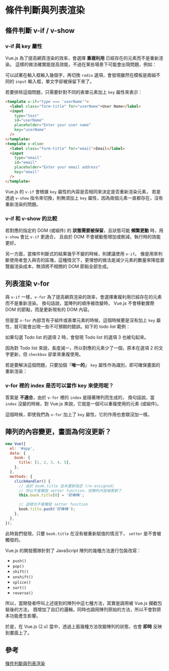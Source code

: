 # 條件判斷與列表渲染

## 條件判斷 v-if / v-show

### v-if 與 key 屬性

Vue.js 為了提高網頁渲染的效率，會選擇 **重複利用** 已經存在的元素而不是重新渲染。
這樣的做法確實能提高效能，不過在某些場景下可能會出現問題，例如：

<TryBox>
  <basic-condition-IfNoKey />
</TryBox>

可以試著在輸入框輸入幾個字，再切換 `radio` 選項，會發現雖然在模板是兩組不同的 `input` 輸入框，單文字卻被保留下來了。

若要排除這個問題，只需要針對不同的表單元素加上 `key` 屬性來表示：

```html {7,16}
<template v-if="type === 'userName'">
  <label class="form-title" for="userName">User Name</label>
  <input
    type="text"
    id="userName"
    placeholder="Enter your user name"
    key="userName"
  />
</template>
<template v-else>
  <label class="form-title" for="email">Email</label>
  <input
    type="email"
    id="email"
    placeholder="Enter your email address"
    key="email"
  />
</template>
```

<TryBox>
  <basic-condition-IfWithKey />
</TryBox>

Vue.js 的 `v-if` 會根據 `key` 屬性的內容是否相同來決定是否重新渲染元素，
若是透過 `v-show` 指令來切換，則無須加上 `key` 屬性，因為兩個元素一直都存在，沒有重新渲染的問題。

### v-if 和 v-show 的比較

若對應的指定的 DOM (或組件) 的 **狀態需要被保留**，且狀態可能 **頻繁更動** 時，用 `v-show` 會比 `v-if` 更適合，
且由於 DOM 不會被動態增加或刪減，執行時的效能更好。

另一方面，當條件判斷式的結果幾乎不變的時候，則建議使用 `v-if`。
像是用來判斷使用者登入與否的區塊，這種情況下，更理想的做法是減少元素的數量來降低瀏覽器渲染成本，無須將不相關的 DOM 節點全部生成。

## 列表渲染 v-for

與 `v-if` 一樣，`v-for` 為了提高網頁渲染的效率，會選擇重複利用已經存在的元素而不是重新渲染。
換句話說，當陣列的順序被改變時， Vue.js 不會移動實際 DOM 的節點，而是更新現有的 DOM 內容。

但是當 `v-for` 內部含有子組件或表單元素的時候，這個時候要是沒有加上 `key` 屬性，就可能會出現一些不可預期的錯誤。如下的 todo list 範例：

<TryBox>
  <basic-condition-ForNoKey />
</TryBox>

如果勾選 Todo list 的選項 2 時，會發現 Todo list 的選項 3 也被勾起來。

因為對 Todo list 來說，長度減一，所以對應的元素少了一個，原本在選項 2 的文字更新，但 `checkbox` 卻拿來重複使用。

若是要解決這個問題，只要加個「<strong>唯一的</strong>」 `key` 屬性作為識別，即可確保畫面的重新渲染：

<TryBox>
  <basic-condition-ForWithKey />
</TryBox>

### v-for 裡的 index 是否可以當作 key 來使用呢？

答案是 **不適合**，由於 `v-for` 裡的 `index` 是隨著陣列而生成的，
換句話說，當 `index` 沒變的時候，對 Vue.js 來說，它就是一個可以重複使用的元素 (或組件)。

這個時候，即使我們為 `v-for` 加上了 `key` 屬性，它的作用也會跟沒加一樣。

## 陣列的內容變更，畫面為何沒更新？

```js {10}
new Vue({
  el: '#app',
  data: {
    book: {
      title: [1, 2, 3, 4, 5],
    },
  },
  methods: {
    clickHandler() {
      // 由於 book.title 並未重新指定 (re-assigned)
      // 所以不會觸發 setter function，但陣列內容被更新了
      this.book.title[0] = '好棒棒';

      // 這樣也不會觸發 setter function
      book.title.push('好棒棒');
    },
  },
});
```

此時我們發現，只要 `book.title` 在沒有被重新賦值的情況下， `setter` 是不會被觸發的。

Vue.js 的開發團隊針對了 JavaScript 陣列的幾種方法進行包裝改寫：

- `push()`
- `pop()`
- `shift()`
- `unshift()`
- `splice()`
- `sort()`
- `reverse()`

所以，當開發者呼叫上述提到的陣列中這七種方法，其實是調用被 Vue.js 攔截包裝後的方法，
既增加了自訂的邏輯，同時也調用陣列原始的方法，所以不會對原本功能產生影響。

於是，在 Vue.js (2.x) 當中，透過上面幾種方法改變陣列的狀態，也會 **即時** 反映到畫面上了。

## 參考

[條件判斷與列表渲染](https://book.vue.tw/CH1/1-6.html)
